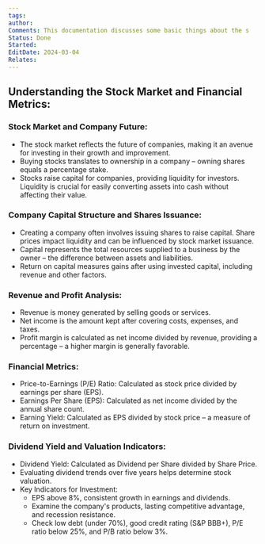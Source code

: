```yaml
---
tags: 
author: 
Comments: This documentation discusses some basic things about the s
Status: Done
Started: 
EditDate: 2024-03-04
Relates:
---
```

## Understanding the Stock Market and Financial Metrics:

### Stock Market and Company Future:
- The stock market reflects the future of companies, making it an avenue for investing in their growth and improvement.
- Buying stocks translates to ownership in a company – owning shares equals a percentage stake.
- Stocks raise capital for companies, providing liquidity for investors. Liquidity is crucial for easily converting assets into cash without affecting their value.

### Company Capital Structure and Shares Issuance:
- Creating a company often involves issuing shares to raise capital. Share prices impact liquidity and can be influenced by stock market issuance.
- Capital represents the total resources supplied to a business by the owner – the difference between assets and liabilities.
- Return on capital measures gains after using invested capital, including revenue and other factors.

### Revenue and Profit Analysis:
- Revenue is money generated by selling goods or services.
- Net income is the amount kept after covering costs, expenses, and taxes.
- Profit margin is calculated as net income divided by revenue, providing a percentage – a higher margin is generally favorable.

### Financial Metrics:
- Price-to-Earnings (P/E) Ratio: Calculated as stock price divided by earnings per share (EPS).
- Earnings Per Share (EPS): Calculated as net income divided by the annual share count.
- Earning Yield: Calculated as EPS divided by stock price – a measure of return on investment.

### Dividend Yield and Valuation Indicators:
- Dividend Yield: Calculated as Dividend per Share divided by Share Price.
- Evaluating dividend trends over five years helps determine stock valuation.
- Key Indicators for Investment:
  - EPS above 8%, consistent growth in earnings and dividends.
  - Examine the company's products, lasting competitive advantage, and recession resistance.
  - Check low debt (under 70%), good credit rating (S&P BBB+), P/E ratio below 25%, and P/B ratio below 3%.